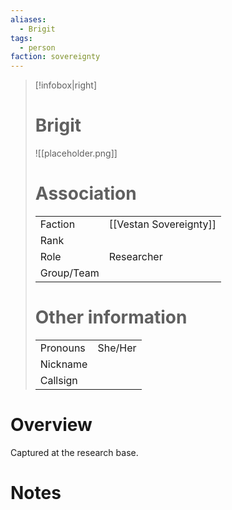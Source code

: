 ```yaml
---
aliases: 
  - Brigit
tags: 
  - person
faction: sovereignty
---
```


> [!infobox|right] 
> # Brigit
> ![[placeholder.png]]
> # Association
> | | |
> | ---- | ---- |
> | Faction | [[Vestan Sovereignty]]  |
> | Rank | |
> | Role | Researcher  |
> | Group/Team | |
> # Other information
> | | | 
> | - | - |
> | Pronouns | She/Her |
> | Nickname | |
> | Callsign | | 

# Overview
Captured at the research base.

# Notes

